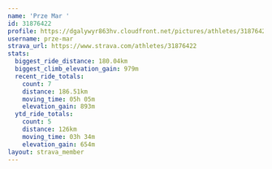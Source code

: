 ```yaml
---
name: 'Prze Mar '
id: 31876422
profile: https://dgalywyr863hv.cloudfront.net/pictures/athletes/31876422/22548952/4/large.jpg
username: prze-mar
strava_url: https://www.strava.com/athletes/31876422
stats:
  biggest_ride_distance: 180.04km
  biggest_climb_elevation_gain: 979m
  recent_ride_totals:
    count: 7
    distance: 186.51km
    moving_time: 05h 05m
    elevation_gain: 893m
  ytd_ride_totals:
    count: 5
    distance: 126km
    moving_time: 03h 34m
    elevation_gain: 654m
layout: strava_member
--- 
```

